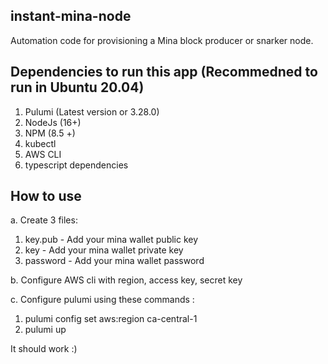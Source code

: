 ## instant-mina-node

Automation code for provisioning a Mina block producer or snarker node.

## Dependencies to run this app (Recommedned to run in Ubuntu 20.04)
1. Pulumi (Latest version or 3.28.0)
2. NodeJs (16+)
3. NPM (8.5 +)
4. kubectl
5. AWS CLI
6. typescript dependencies

## How to use

a. Create 3 files:

1. key.pub - Add your mina wallet public key
2. key - Add your mina wallet private key
3. password - Add your mina wallet password

b. Configure AWS cli with region, access key, secret key

c. Configure pulumi using these commands :
   
   1. pulumi config set aws:region ca-central-1
   2. pulumi up

It should work :)

